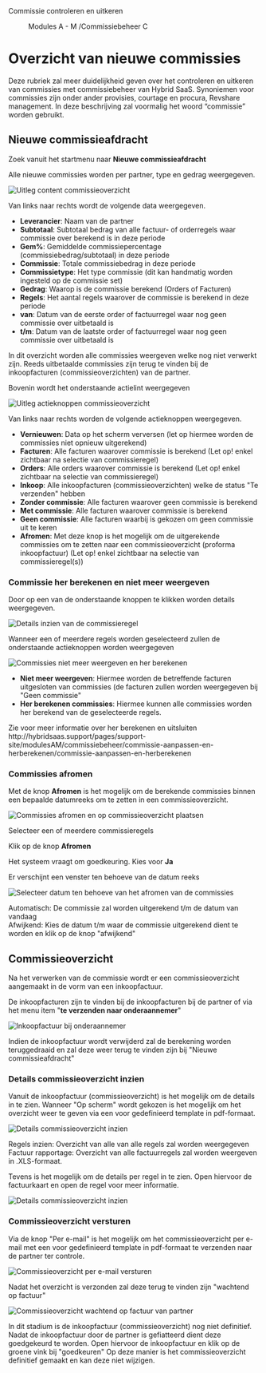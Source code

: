 <properties>
	<page>
		<title>Commissie controleren en uitkeren</title>
		<description>Commissie controleren en uitkeren</description>
	</page>
	<menu>
		<position>Modules A - M /Commissiebeheer</position>
		<title>Controleren en uitkeren</title>
		<sort>C</sort>
	</menu>
</properties>

# Overzicht van nieuwe commissies #

Deze rubriek zal meer duidelijkheid geven over het controleren en uitkeren van commissies met commissiebeheer van Hybrid SaaS. Synoniemen voor commissies zijn onder ander provisies, courtage en procura, Revshare management. In deze beschrijving zal voormalig het woord “commissie” worden gebruikt.

## Nieuwe commissieafdracht ##

Zoek vanuit het startmenu naar **Nieuwe commissieafdracht** 

Alle nieuwe commissies worden per partner, type en gedrag weergegeven.

![Uitleg content commissieoverzicht](images/nieuwe_commissieafdracht_contentbeschrijving.jpg)

Van links naar rechts wordt de volgende data weergegeven.

- **Leverancier**:	Naam van de partner
- **Subtotaal**:		Subtotaal bedrag van alle factuur- of orderregels waar commissie over berekend is in deze periode
- **Gem%**:			Gemiddelde commissiepercentage (commissiebedrag/subtotaal) in deze periode
- **Commissie**:		Totale commissiebedrag in deze periode
- **Commissietype**:	Het type commissie (dit kan handmatig worden ingesteld op de commissie set)
- **Gedrag**:			Waarop is de commissie berekend (Orders of Facturen)
- **Regels**:			Het aantal regels waarover de commissie is berekend in deze periode
- **van**:			Datum van de eerste order of factuurregel waar nog geen commissie over uitbetaald is
- **t/m**:			Datum van de laatste order of factuurregel waar nog geen commissie over uitbetaald is

<div class="info">
In dit overzicht worden alle commissies weergeven welke nog niet verwerkt zijn. Reeds uitbetaalde commissies zijn terug te vinden bij de inkoopfacturen (commissieoverzichten) van de partner.
</div>

Bovenin wordt het onderstaande actielint weergegeven

![Uitleg actieknoppen commissieoverzicht](images/nieuwe_commissieafdracht_actieknoppen.jpg)

Van links naar rechts worden de volgende actieknoppen weergegeven.

- **Vernieuwen**:			Data op het scherm verversen (let op hiermee worden de commissies niet opnieuw uitgerekend)
- **Facturen**:			Alle facturen waarover commissie is berekend (Let op! enkel zichtbaar na selectie van commissieregel)
- **Orders**:				Alle orders waarover commissie is berekend (Let op! enkel zichtbaar na selectie van commissieregel)
- **Inkoop**:				Alle inkoopfacturen (commissieoverzichten) welke de status "Te verzenden" hebben
- **Zonder commissie**:	Alle facturen waarover geen commissie is berekend
- **Met commissie**:		Alle facturen waarover commissie is berekend
- **Geen commissie**:		Alle facturen waarbij is gekozen om geen commissie uit te keren
- **Afromen**:			Met deze knop is het mogelijk om de uitgerekende commissies om te zetten naar een commissieoverzicht (proforma inkoopfactuur) (Let op! enkel zichtbaar na selectie van commissieregel(s))


### Commissie her berekenen en niet meer weergeven ###

Door op een van de onderstaande knoppen te klikken worden details weergegeven. 

![Details inzien van de commissieregel](images/nieuwe_commissieafdracht_actieknoppen_details.jpg)

Wanneer een of meerdere regels worden geselecteerd zullen de onderstaande actieknoppen worden weergegeven

![Commissies niet meer weergeven en her berekenen](images/herberekenen_niet_meer_weergeven.jpg)

- **Niet meer weergeven**:	Hiermee worden de betreffende facturen uitgesloten van commissies (de facturen zullen worden weergegeven bij "Geen commissie"
- **Her berekenen commissies**: Hiermee kunnen alle commissies worden her berekend van de geselecteerde regels.

<div class="tip">
Zie voor meer informatie over her berekenen en uitsluiten http://hybridsaas.support/pages/support-site/modulesAM/commissiebeheer/commissie-aanpassen-en-herberekenen/commissie-aanpassen-en-herberekenen
</div>

### Commissies afromen ###

Met de knop **Afromen** is het mogelijk om de berekende commissies binnen een bepaalde datumreeks om te zetten in een commissieoverzicht.

![Commissies afromen en op commissieoverzicht plaatsen](images/commissies_afromen.jpg)

Selecteer een of meerdere commissieregels

Klik op de knop **Afromen**

Het systeem vraagt om goedkeuring. Kies voor **Ja**

Er verschijnt een venster ten behoeve van de datum reeks

![Selecteer datum ten behoeve van het afromen van de commissies](images/selecteer_datum.jpg)


<div class="info">
Automatisch: De commissie zal worden uitgerekend t/m de datum van vandaag
</div>

<div class="info">
Afwijkend: Kies de datum t/m waar de commissie uitgerekend dient te worden en klik op de knop "afwijkend" 
</div>

## Commissieoverzicht ##

Na het verwerken van de commissie wordt er een commissieoverzicht aangemaakt in de vorm van een inkoopfactuur.

De inkoopfacturen zijn te vinden bij de inkoopfacturen bij de partner of via het menu item "**te verzenden naar onderaannemer**"

![Inkoopfactuur bij onderaannemer](images/te_verzenden_naar_onderaannemer.jpg)

<div class="info">
Indien de inkoopfactuur wordt verwijderd zal de berekening worden teruggedraaid en zal deze weer terug te vinden zijn bij "Nieuwe commissieafdracht"
</div>

### Details commissieoverzicht inzien ###

Vanuit de inkoopfactuur (commissieoverzicht) is het mogelijk om de details in te zien. Wanneer "Op scherm" wordt gekozen is het mogelijk om het overzicht weer te geven via een voor gedefinieerd template in pdf-formaat.

![Details commissieoverzicht inzien](images/details_commissieoverzicht_inzien.jpg)

<div class="info">
Regels inzien: Overzicht van alle van alle regels zal worden weergegeven
</div>

<div class="info">
Factuur rapportage: Overzicht van alle factuurregels zal worden weergeven in .XLS-formaat.
</div>

Tevens is het mogelijk om de details per regel in te zien. Open hiervoor de factuurkaart en open de regel voor meer informatie.

![Details commissieoverzicht inzien](images/details_commissieregel_inzien.jpg)

### Commissieoverzicht versturen ###

Via de knop "Per e-mail" is het mogelijk om het commissieoverzicht per e-mail met een voor gedefinieerd template in pdf-formaat te verzenden naar de partner ter controle.

![Commissieoverzicht per e-mail versturen](images/commissieoverzicht_versturen.jpg)

Nadat het overzicht is verzonden zal deze terug te vinden zijn "wachtend op factuur"

![Commissieoverzicht wachtend op factuur van partner](images/wachtend_op_factuur.jpg)

<div class="warning">
In dit stadium is de inkoopfactuur (commissieoverzicht) nog niet definitief. Nadat de inkoopfactuur door de partner is gefiatteerd dient deze goedgekeurd te worden. Open hiervoor de inkoopfactuur en klik op de groene vink bij "goedkeuren" Op deze manier is het commissieoverzicht definitief gemaakt en kan deze niet wijzigen. 
</div>
